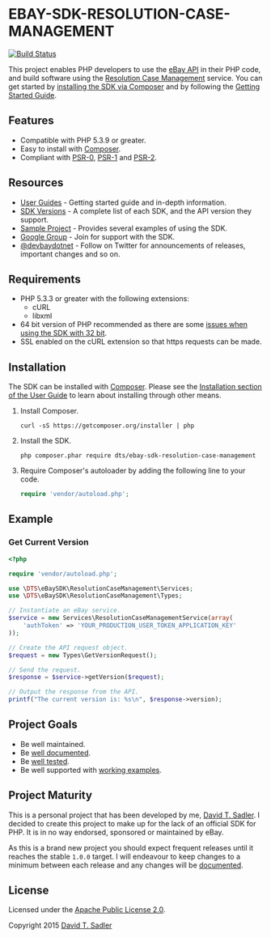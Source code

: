 # EBAY-SDK-RESOLUTION-CASE-MANAGEMENT

[![Build Status](https://travis-ci.org/davidtsadler/ebay-sdk-resolution-case-management.svg?branch=master)](https://travis-ci.org/davidtsadler/ebay-sdk-resolution-case-management)

This project enables PHP developers to use the [eBay API](http://developer.ebay.com/Devzone/resolution-case-management/Concepts/ResoCaseAPIGuide.html) in their PHP code, and build software using the [Resolution Case Management](http://developer.ebay.com/DevZone/guides/ebayfeatures/index.html) service. You can get started by [installing the SDK via Composer](http://devbay.net/sdk/guides/installation/) and by following the [Getting Started Guide](http://devbay.net/sdk/guides/getting-started/).

## Features

  - Compatible with PHP 5.3.9 or greater.
  - Easy to install with [Composer](http://getcomposer.org/).
  - Compliant with [PSR-0](https://github.com/php-fig/fig-standards/blob/master/accepted/PSR-0.md), [PSR-1](https://github.com/php-fig/fig-standards/blob/master/accepted/PSR-1-basic-coding-standard.md) and [PSR-2](https://github.com/php-fig/fig-standards/blob/master/accepted/PSR-2-coding-style-guide.md).

## Resources

  - [User Guides](http://devbay.net/sdk/guides/) - Getting started guide and in-depth information.
  - [SDK Versions](http://devbay.net/sdk/guides/versions/) - A complete list of each SDK, and the API version they support.
  - [Sample Project](https://github.com/davidtsadler/ebay-sdk-examples) - Provides several examples of using the SDK.
  - [Google Group](https://groups.google.com/forum/#!forum/ebay-sdk-php) - Join for support with the SDK.
  - [@devbaydotnet](https://twitter.com/devbaydotnet) - Follow on Twitter for announcements of releases, important changes and so on.

## Requirements

  - PHP 5.3.3 or greater with the following extensions:
      - cURL
      - libxml
  - 64 bit version of PHP recommended as there are some [issues when using the SDK with 32 bit](http://devbay.net/sdk/guides/requirements/#issues).
  - SSL enabled on the cURL extension so that https requests can be made.

## Installation

The SDK can be installed with [Composer](http://getcomposer.org/). Please see the [Installation section of the User Guide](http://devbay.net/sdk/guides/installation/) to learn about installing through other means.

  1. Install Composer.

     ```
     curl -sS https://getcomposer.org/installer | php
     ```

  1. Install the SDK.

     ```
     php composer.phar require dts/ebay-sdk-resolution-case-management
     ```

  1. Require Composer's autoloader by adding the following line to your code.

     ```php
     require 'vendor/autoload.php';
     ```

## Example

### Get Current Version

```php
<?php

require 'vendor/autoload.php';

use \DTS\eBaySDK\ResolutionCaseManagement\Services;
use \DTS\eBaySDK\ResolutionCaseManagement\Types;

// Instantiate an eBay service.
$service = new Services\ResolutionCaseManagementService(array(
    'authToken' => 'YOUR_PRODUCTION_USER_TOKEN_APPLICATION_KEY'
));

// Create the API request object.
$request = new Types\GetVersionRequest();

// Send the request.
$response = $service->getVersion($request);

// Output the response from the API.
printf("The current version is: %s\n", $response->version);
```

## Project Goals

  - Be well maintained.
  - Be [well documented](http://devbay.net/sdk/guides/).
  - Be [well tested](https://github.com/davidtsadler/ebay-sdk-resolution-case-management/tree/master/test/DTS/eBaySDK/ResolutionCaseManagement).
  - Be well supported with [working examples](https://github.com/davidtsadler/ebay-sdk-examples/blob/master/resolution-case-management/README.md).

## Project Maturity

This is a personal project that has been developed by me, [David T. Sadler](http://twitter.com/davidtsadler). I decided to create this project to make up for the lack of an official SDK for PHP. It is in no way endorsed, sponsored or maintained by eBay.

As this is a brand new project you should expect frequent releases until it reaches the stable `1.0.0` target. I will endeavour to keep changes to a minimum between each release and any changes will be [documented](https://github.com/davidtsadler/ebay-sdk-resolution-case-management/blob/master/CHANGELOG.md).

## License

Licensed under the [Apache Public License 2.0](http://www.apache.org/licenses/LICENSE-2.0.html).

Copyright 2015 [David T. Sadler](http://twitter.com/davidtsadler)
